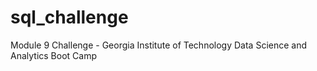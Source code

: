# sql_challenge
Module 9 Challenge - Georgia Institute of Technology Data Science and Analytics Boot Camp
